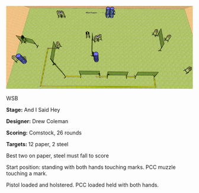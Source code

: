![And I Said Hey](Stage%20Design.png)

WSB

<b>Stage:</b> And I Said Hey

<b>Designer:</b> Drew Coleman

<b>Scoring:</b> Comstock, 26 rounds

<b>Targets: </b>12 paper, 2 steel

Best two on paper, steel must fall to score

Start position: standing with both hands touching marks. PCC muzzle touching a mark.

Pistol loaded and holstered. PCC loaded held with both hands.
